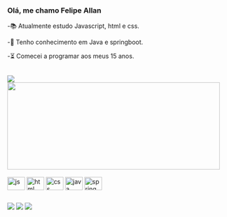 ### Olá, me chamo Felipe Allan

-📚 Atualmente estudo Javascript, html e css.

-🧱 Tenho conhecimento em Java e springboot.

-⏳ Comecei a programar aos meus 15 anos.

##

<div>
 <img align=center src="https://github-readme-stats.vercel.app/api?username=Feallandg&show_icons=true&theme=radical">
<img align=center width=485 height=200 src="https://github-readme-stats.vercel.app/api/top-langs/?username=Feallandg&layout=compact&theme=radical"> 
</div>
<br>
<div class="icon">
  <img align=center alt="js" width=40 height=30 src="https://cdn.jsdelivr.net/gh/devicons/devicon/icons/javascript/javascript-original.svg">
  <img align=center alt="html" width=40 height=30 src="https://cdn.jsdelivr.net/gh/devicons/devicon/icons/html5/html5-original.svg">
  <img align=center alt="css" width=40 height=30 src="https://cdn.jsdelivr.net/gh/devicons/devicon/icons/css3/css3-original.svg">
  <img align=center alt="java" width=40 height=30 src="https://cdn.jsdelivr.net/gh/devicons/devicon/icons/java/java-original.svg">
  <img align=center alt="spring" width=40 height=30 src="https://cdn.jsdelivr.net/gh/devicons/devicon/icons/spring/spring-original.svg">
</div>

##

<div class="contato">
  <a href="https://www.linkedin.com/in/felipe-allan-523454211" target="_blank"><img src="https://img.shields.io/badge/LinkedIn-0077B5?style=for-the-badge&logo=linkedin&logoColor=white"></a>
  <a href="https://www.instagram.com/feallan083" target="_blank"><img src="https://img.shields.io/badge/Instagram-E4405F?style=for-the-badge&logo=instagram&logoColor=white"></a>
  <a href="https://www.mail.google.com/felipeallandk@gmail.com" target="_blank"><img src="https://img.shields.io/badge/Gmail-D14836?style=for-the-badge&logo=gmail&logoColor=white"></a>
   </div>
